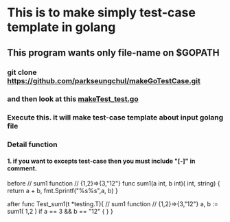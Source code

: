 # This is to make simply test-case template in golang

## This program wants only file-name on $GOPATH

### git clone  https://github.com/parkseungchul/makeGoTestCase.git

### and then look at this [makeTest_test.go](src/testing/make/makeTestCase2_test.go)

### Execute this.  it will make test-case template about input golang file


### Detail function

#### 1. if you want to excepts test-case then you must include "[-]" in comment.

before 
// sum1 function
// {1,2}=>{3,"12"}
func sum1(a int, b int)( int, string) {
	return a + b, fmt.Sprintf("%s%s",a, b)
}

after 
func Test_sum1(t *testing.T){
    // sum1 function
    // {1,2}=>{3,"12"}
    a, b := sum1( 1,2 )
    if a == 3 && b == "12" {
    }
}